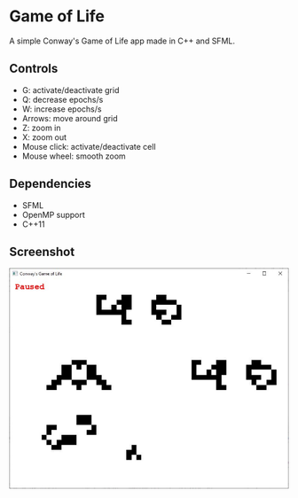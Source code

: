 # Game of Life

A simple Conway's Game of Life app made in C++ and SFML.

## Controls 

- G: activate/deactivate grid
- Q: decrease epochs/s
- W: increase epochs/s
- Arrows: move around grid
- Z: zoom in
- X: zoom out
- Mouse click: activate/deactivate cell
- Mouse wheel: smooth zoom

## Dependencies

- SFML
- OpenMP support
- C++11

## Screenshot

![Screenshot](Images/screenshot.jpg?raw=true)
